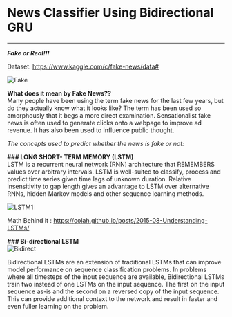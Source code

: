 # News Classifier Using Bidirectional GRU

---
_**Fake or Real!!!**_

Dataset: https://www.kaggle.com/c/fake-news/data#

![Fake](https://user-images.githubusercontent.com/68546391/97145655-91912180-178c-11eb-925d-1347dca903ff.jpg)

**What does it mean by Fake News??**<br/>
Many people have been using the term fake news for the last few years, but do they actually know what it looks like? The term has been used so amorphously that it begs a more direct examination. Sensationalist fake news is often used to generate clicks onto a webpage to improve ad revenue. It has also been used to influence public thought.

_The concepts used to predict whether the news is fake or not:_

**### LONG SHORT- TERM MEMORY (LSTM)**<br/>
LSTM is a recurrent neural network (RNN) architecture that REMEMBERS values over arbitrary intervals. LSTM is well-suited to classify, process and predict time series given time lags of unknown duration. Relative insensitivity to gap length gives an advantage to LSTM over alternative RNNs, hidden Markov models and other sequence learning methods.

![LSTM1](https://user-images.githubusercontent.com/68546391/97147145-0b2a0f00-178f-11eb-9562-05553182afb9.png)

Math Behind it : https://colah.github.io/posts/2015-08-Understanding-LSTMs/

**### Bi-directional LSTM**<br/>
![Bidirect](https://user-images.githubusercontent.com/68546391/97147474-94414600-178f-11eb-9952-78bc76c8e2e7.png)

Bidirectional LSTMs are an extension of traditional LSTMs that can improve model performance on sequence classification problems.
In problems where all timesteps of the input sequence are available, Bidirectional LSTMs train two instead of one LSTMs on the input sequence. The first on the input sequence as-is and the second on a reversed copy of the input sequence. This can provide additional context to the network and result in faster and even fuller learning on the problem.


